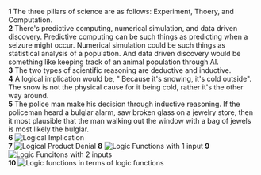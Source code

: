 **1**  The three pillars of science are as follows: Experiment, Thoery, and Computation.    
**2**  There's predictive computing, numerical simulation, and data driven discovery. Predictive computing can be such things as predicting when a seizure might occur. Numerical simulation could be such things as statistical analysis of a population. And data driven discovery would be something like keeping track of an animal population through AI.   
**3**  The two types of scientific reasoning are deductive and inductive.   
**4**  A logical implication would be, " Because it's snowing, it's cold outside". The snow is not the physical cause for it being cold, rather it's the other way around.   
**5**  The police man make his decision through inductive reasoning. If the policeman heard a bulglar alarm, saw broken glass on a jewelry store, then it most plausible that the man walking out the window with a bag of jewels is most likely the bulglar.   
**6**  ![Logical Implication](https://github.com/bbovee-19/IDS2024S/assets/157654765/be0c2fdb-f409-4e90-9bf0-c3b87a4a5994)   
**7**  ![Logical Product Denial](https://github.com/bbovee-19/IDS2024S/assets/157654765/a1b25368-2e2a-4615-bdac-f4fb57d602ba)
**8**  ![Logic Functions with 1 input](https://github.com/bbovee-19/IDS2024S/assets/157654765/f96398cb-dd30-437b-90c1-e0a28f24eb80)
**9**  ![Logic Funcitons with 2 inputs](https://github.com/bbovee-19/IDS2024S/assets/157654765/8c038553-f8d2-4848-a560-990e60fb4872)   
**10** ![Logic functions in terms of logic functions](https://github.com/bbovee-19/IDS2024S/assets/157654765/bd92f8ff-a554-4e35-8db5-db8fd67e8390)

